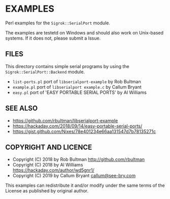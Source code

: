 EXAMPLES
========

Perl examples for the `Sigrok::SerialPort` module.

The examples are testetd on Windows and should also work on Unix-based systems.
If it does not, please submit a Issue.

FILES
-----

This directory contains simple serial programs by using the
`Sigrok::SerialPort::Backend` module.

- `list-ports.pl` port of `libserialport-example` by Rob Bultman
- `example.pl` port of `libserialport example.c` by Callum Bryant
- `easy.pl` port of 'EASY PORTABLE SERIAL PORTS' by Al Williams

SEE ALSO
--------

- <https://github.com/rbultman/libserialport-example>
- <https://hackaday.com/2018/09/14/easy-portable-serial-ports/>
- <https://gist.github.com/Nixes/78e401234e66aa131547d7b78135271c>
  
COPYRIGHT AND LICENCE
---------------------

* Copyright (C) 2018 by Rob Bultman <http://github.com/rbultman>
* Copyright (C) 2018 by Al Williams <https://hackaday.com/author/wd5gnr1/>
* Copyright (C) 2019 by Callum Bryant <callum@see-bry.com>

This examples can redistribute it and/or modify under the same terms of the
License as published by original author.
